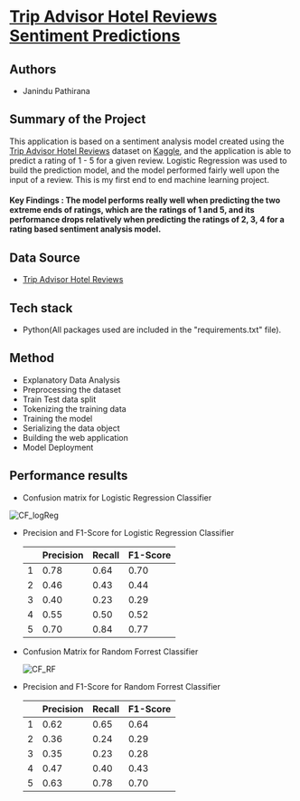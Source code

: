 # <u>Trip Advisor Hotel Reviews Sentiment Predictions</u>



## Authors

- Janindu Pathirana



## Summary of the Project

This application is based on a sentiment analysis model created using the [Trip Advisor Hotel Reviews](https://www.kaggle.com/datasets/andrewmvd/trip-advisor-hotel-reviews)  dataset on [Kaggle](https://www.kaggle.com), and the application is able to predict a rating of 1 - 5 for a given review. Logistic Regression was used to build the prediction model, and the model performed fairly well upon the input of a review. This is my first end to end machine learning project.



#### Key Findings : The model performs really well when predicting the two extreme ends of ratings, which are the ratings of 1 and 5, and its performance drops relatively when predicting the ratings of 2, 3, 4 for a rating based sentiment analysis model.



## Data Source

-  [Trip Advisor Hotel Reviews](https://www.kaggle.com/datasets/andrewmvd/trip-advisor-hotel-reviews)



## Tech stack

- Python(All packages used are included in the "requirements.txt" file).



## Method

- Explanatory Data Analysis
- Preprocessing the dataset
- Train Test data split
- Tokenizing the training data 
- Training the model
- Serializing the data object
- Building the web application
- Model Deployment



## Performance results

- Confusion matrix for Logistic Regression Classifier

![CF_logReg](F:\EndToEnd_Projects\Hotel_Reviews\Model_images\CF_logReg.png)

- Precision and F1-Score for Logistic Regression Classifier

  |      | Precision | Recall | F1-Score |
  | ---- | :-------- | ------ | -------- |
  | 1    | 0.78      | 0.64   | 0.70     |
  | 2    | 0.46      | 0.43   | 0.44     |
  | 3    | 0.40      | 0.23   | 0.29     |
  | 4    | 0.55      | 0.50   | 0.52     |
  | 5    | 0.70      | 0.84   | 0.77     |

  



- Confusion Matrix for Random Forrest Classifier

  ![CF_RF](F:\EndToEnd_Projects\Hotel_Reviews\Model_images\CF_RF.png)

- Precision and F1-Score for Random Forrest Classifier

  |      | Precision | Recall | F1-Score |
  | ---- | :-------- | ------ | -------- |
  | 1    | 0.62      | 0.65   | 0.64     |
  | 2    | 0.36      | 0.24   | 0.29     |
  | 3    | 0.35      | 0.23   | 0.28     |
  | 4    | 0.47      | 0.40   | 0.43     |
  | 5    | 0.63      | 0.78   | 0.70     |

  